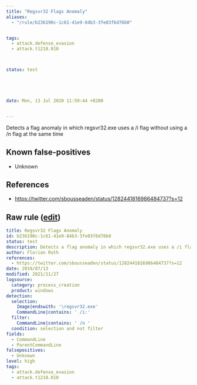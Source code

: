 ```yaml
---
title: "Regsvr32 Flags Anomaly"
aliases:
  - "/rule/b236190c-1c61-41e9-84b3-3fe03f6d76b0"


tags:
  - attack.defense_evasion
  - attack.t1218.010



status: test





date: Mon, 13 Jul 2020 11:59:44 +0200


---
```


Detects a flag anomaly in which regsvr32.exe uses a /i flag without using a /n flag at the same time

<!--more-->


## Known false-positives

* Unknown



## References

* https://twitter.com/sbousseaden/status/1282441816986484737?s=12


## Raw rule ([edit](https://github.com/SigmaHQ/sigma/edit/master/rules/windows/process_creation/proc_creation_win_susp_regsvr32_flags_anomaly.yml))
```yaml
title: Regsvr32 Flags Anomaly
id: b236190c-1c61-41e9-84b3-3fe03f6d76b0
status: test
description: Detects a flag anomaly in which regsvr32.exe uses a /i flag without using a /n flag at the same time
author: Florian Roth
references:
  - https://twitter.com/sbousseaden/status/1282441816986484737?s=12
date: 2019/07/13
modified: 2021/11/27
logsource:
  category: process_creation
  product: windows
detection:
  selection:
    Image|endswith: '\regsvr32.exe'
    CommandLine|contains: ' /i:'
  filter:
    CommandLine|contains: ' /n '
  condition: selection and not filter
fields:
  - CommandLine
  - ParentCommandLine
falsepositives:
  - Unknown
level: high
tags:
  - attack.defense_evasion
  - attack.t1218.010

```
